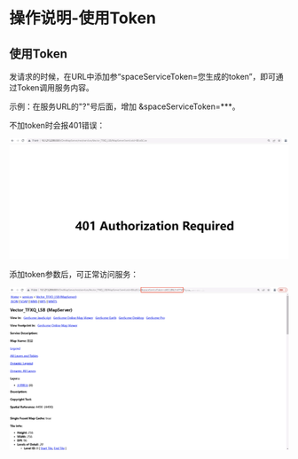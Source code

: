 # 操作说明-使用Token

## 使用Token

发请求的时候，在URL中添加参“spaceServiceToken=您生成的token”，即可通过Token调用服务内容。

示例：在服务URL的"?"号后面，增加 \&spaceServiceToken=\*\*\*。

不加token时会报401错误：

![不加token时会报401错误](<../../.gitbook/assets/3 (1)>)

添加token参数后，可正常访问服务：

![添加token参数访问服务](<../../.gitbook/assets/4 (1)>)
